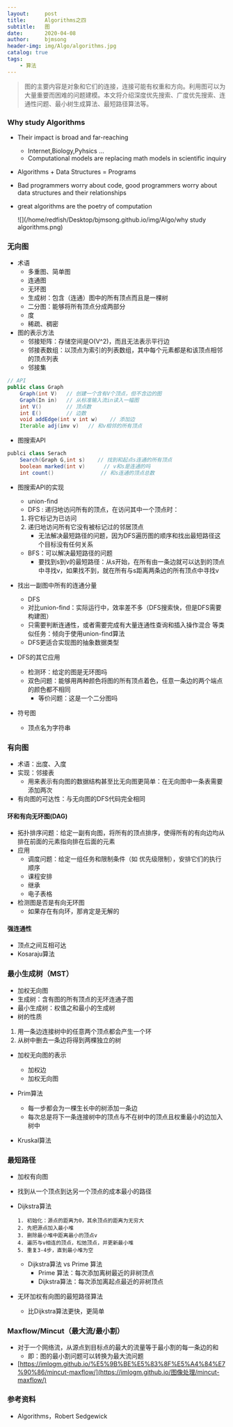 ```yaml
---
layout:     post
title:      Algorithms之四
subtitle:   图
date:       2020-04-08
author:     bjmsong
header-img: img/Algo/algorithms.jpg
catalog: true
tags:
    - 算法
---
```

>图的主要内容是对象和它们的连接，连接可能有权重和方向。利用图可以为大量重要而困难的问题建模。本文将介绍深度优先搜索、广度优先搜索、连通性问题、最小树生成算法、最短路径算法等。

### Why study Algorithms

- Their impact is broad and far-reaching

  - Internet,Biology,Pyhsics ...
  - Computational models are replacing math models in scientific inquiry

- Algorithms + Data Structures = Programs

- Bad programmers worry about code, good programmers worry about data structures and their relationships

- great algorithms are the poetry of computation

  ![](/home/redfish/Desktop/bjmsong.github.io/img/Algo/why study algorithms.png)



### 无向图

- 术语
    - 多重图、简单图
    - 连通图
    - 无环图
    - 生成树：包含（连通）图中的所有顶点而且是一棵树
    - 二分图：能够将所有顶点分成两部分
    - 度
    - 稀疏、稠密
- 图的表示方法
    - 邻接矩阵：存储空间是O(V^2)，而且无法表示平行边
    - 邻接表数组：以顶点为索引的列表数组，其中每个元素都是和该顶点相邻的顶点列表
    - 邻接集

```java
// API
public class Graph
    Graph(int V)   // 创建一个含有V个顶点，但不含边的图
    Graph(In in)   // 从标准输入流in读入一幅图
    int V()        // 顶点数
    int E()        // 边数
   	void addEdge(int v int w)    // 添加边
    Iterable adj(inv v)   // 和v相邻的所有顶点
```
- 图搜索API
```java
publci class Serach
    Search(Graph G,int s)    // 找到和起点s连通的所有顶点
    boolean marked(int v)      // v和s是连通的吗
    int count()               // 和s连通的顶点总数
```
- 图搜索API的实现
    - union-find
    - DFS : 递归地访问所有的顶点，在访问其中一个顶点时：
    1. 将它标记为已访问
    2. 递归地访问所有它没有被标记过的邻居顶点
        - 无法解决最短路径的问题，因为DFS遍历图的顺序和找出最短路径这个目标没有任何关系
    - BFS：可以解决最短路径的问题
        - 要找到s到v的最短路径：从s开始，在所有由一条边就可以达到的顶点中寻找v，如果找不到，就在所有与s距离两条边的所有顶点中寻找v
- 找出一副图中所有的连通分量
    - DFS
    - 对比union-find：实际运行中，效率差不多（DFS搜索快，但是DFS需要构建图）
    - 只需要判断连通性，或者需要完成有大量连通性查询和插入操作混合 等类似任务：倾向于使用union-find算法
    - DFS更适合实现图的抽象数据类型
- DFS的其它应用
    - 检测环：给定的图是无环图吗
    - 双色问题：能够用两种颜色将图的所有顶点着色，任意一条边的两个端点的颜色都不相同
        - 等价问题：这是一个二分图吗
- 符号图 
  
    - 顶点名为字符串


### 有向图

- 术语：出度、入度
- 实现：邻接表
    - 用来表示有向图的数据结构甚至比无向图更简单：在无向图中一条表需要添加两次
- 有向图的可达性：与无向图的DFS代码完全相同

#### 环和有向无环图(DAG)
- 拓扑排序问题：给定一副有向图，将所有的顶点排序，使得所有的有向边均从排在前面的元素指向排在后面的元素
- 应用
    - 调度问题：给定一组任务和限制条件（如 优先级限制），安排它们的执行顺序
    - 课程安排
    - 继承
    - 电子表格
- 检测图是否是有向无环图 
    - 如果存在有向环，那肯定是无解的

#### 强连通性
- 顶点之间互相可达
- Kosaraju算法



### 最小生成树（MST）

- 加权无向图
- 生成树：含有图的所有顶点的无环连通子图
- 最小生成树：权值之和最小的生成树
- 树的性质
1. 用一条边连接树中的任意两个顶点都会产生一个环
2. 从树中删去一条边将得到两棵独立的树
- 加权无向图的表示
  - 加权边
  - 加权无向图

- Prim算法
  - 每一步都会为一棵生长中的树添加一条边
  - 每次总是将下一条连接树中的顶点与不在树中的顶点且权重最小的边加入树中
- Kruskal算法



### 最短路径

- 加权有向图

- 找到从一个顶点到达另一个顶点的成本最小的路径

- Dijkstra算法

  ```
  1. 初始化：源点的距离为0，其余顶点的距离为无穷大
  2. 先把源点加入最小堆
  3. 删除最小堆中距离最小的顶点v
  4. 遍历与v相连的顶点，松弛顶点，并更新最小堆
  5. 重复3-4步，直到最小堆为空
  ```

  - Dijkstra算法 vs Prime 算法
    - Prime 算法：每次添加离树最近的非树顶点
    - Dijkstra算法：每次添加离起点最近的非树顶点

- 无环加权有向图的最短路径算法

  - 比Dijkstra算法更快，更简单




### Maxflow/Mincut（最大流/最小割）

- 对于一个网络流，从源点到目标点的最大的流量等于最小割的每一条边的和
  - 即：图的最小割问题可以转换为最大流问题
- [https://imlogm.github.io/%E5%9B%BE%E5%83%8F%E5%A4%84%E7%90%86/mincut-maxflow/](https://imlogm.github.io/图像处理/mincut-maxflow/)



### 参考资料

- Algorithms，Robert Sedgewick

  
